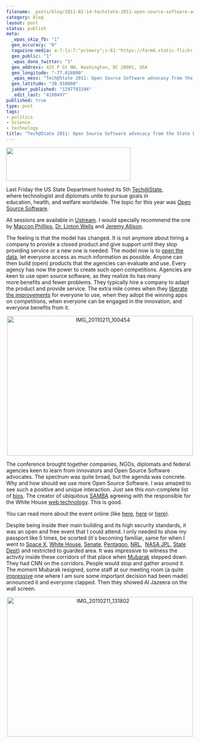 ```yaml
--- 
filename: _posts/blog/2011-02-14-techstate-2011-open-source-software-advocacy-from-the-state-dept.md
category: blog
layout: post
status: publish
meta: 
  _wpas_skip_fb: "1"
  geo_accuracy: "0"
  tagazine-media: a:7:{s:7:"primary";s:61:"https://farm6.static.flickr.com/5254/5441300715_427c741de7.jpg";s:6:"images";a:3:{s:64:"https://nasonurb.files.wordpress.com/2011/02/techatstate-logo.png";a:6:{s:8:"file_url";s:64:"https://nasonurb.files.wordpress.com/2011/02/techatstate-logo.png";s:5:"width";s:3:"334";s:6:"height";s:2:"90";s:4:"type";s:5:"image";s:4:"area";s:5:"30060";s:9:"file_path";s:0:"";}s:61:"https://farm6.static.flickr.com/5291/5441904288_df80206422.jpg";a:6:{s:8:"file_url";s:61:"https://farm6.static.flickr.com/5291/5441904288_df80206422.jpg";s:5:"width";s:3:"500";s:6:"height";s:3:"375";s:4:"type";s:5:"image";s:4:"area";s:6:"187500";s:9:"file_path";s:0:"";}s:61:"https://farm6.static.flickr.com/5254/5441300715_427c741de7.jpg";a:6:{s:8:"file_url";s:61:"https://farm6.static.flickr.com/5254/5441300715_427c741de7.jpg";s:5:"width";s:3:"500";s:6:"height";s:3:"375";s:4:"type";s:5:"image";s:4:"area";s:6:"187500";s:9:"file_path";s:0:"";}}s:6:"videos";a:0:{}s:11:"image_count";s:1:"3";s:6:"author";s:7:"4180497";s:7:"blog_id";s:7:"8438084";s:9:"mod_stamp";s:19:"2011-02-14 17:15:08";}
  geo_public: "1"
  _wpas_done_twitter: "1"
  geo_address: 425 P St NW, Washington, DC 20001, USA
  geo_longitude: "-77.018000"
  _wpas_mess: "Tech@State 2011: Open Source Software advocacy from the State Dept. : https://wp.me/pzp88-tM"
  geo_latitude: "38.910000"
  jabber_published: "1297703294"
  _edit_last: "4180497"
published: true
type: post
tags: 
- politics
- Science
- technology
title: "Tech@State 2011: Open Source Software advocacy from the State Dept."
---
```

<a href="https://nasonurb.files.wordpress.com/2011/02/techatstate-logo.png"><img class="aligncenter size-full wp-image-1848" title="techAtState logo" src="https://nasonurb.files.wordpress.com/2011/02/techatstate-logo.png" alt="" width="334" height="90" /></a>

Last Friday the US State Department hosted its 5th <a href="https://www.state.gov/statecraft/tech/index.htm">Tech@State</a>, where technologist and diplomats unite to pursue goals in education, health, and welfare worldwide. The topic for this year was <a href="https://en.wikipedia.org/wiki/Open-source_software">Open Source Software</a>.

<!--more-->All sessions are available in <a href="https://www.ustream.tv/channel/tech-state">Ustream</a>. I would specially recommend the one by <a href="https://tech.state.gov/profiles/blogs/open-source-speakers">Maccon Phillips</a>, <a href="https://tech.state.gov/profiles/blogs/open-source-speakers">Dr. Linton Wells</a> and <a href="https://tech.state.gov/profiles/blogs/open-source-speakers">Jeremy Allison</a>.

The feeling is that the model has changed. It is not anymore about hiring a company to provide a closed product and give support until they stop providing service or a new one is needed. The model now is to <a href="https://www.data.gov/">open the data</a>, let everyone access as much information as possible. Anyone can then build (open) products that the agencies can evaluate and use. Every agency has now the power to create such open competitions. Agencies are keen to use open source software, as they realize its has many more benefits and fewer problems. They typically hire a company to adapt the product and provide service. The extra mile comes when they <a href="https://www.whitehouse.gov/blog/2011/02/11/whitehousegov-releases-second-set-open-source-code">liberate the improvements</a> for everyone to use, when they adopt the winning apps on competitions, when everyone can be engaged in the innovation, and everyone benefits from it.
<p style="text-align:center;"><a title="IMG_20110211_100454 by brunosan, on Flickr" href="https://www.flickr.com/photos/nasonurb/5441904288/"><img class="aligncenter" src="https://farm6.static.flickr.com/5291/5441904288_df80206422.jpg" alt="IMG_20110211_100454" width="500" height="375" /></a></p>
The conference brought together companies, NGOs, diplomats and federal agencies keen to learn from innovators and Open Source Software advocates. The spectrum was quite broad, but the agenda was concrete. Why and how should we use more Open Source Software. I was amazed to see such a positive and unique interaction. Just see this non-complete list of <a href="https://tech.state.gov/profiles/blogs/open-source-speakers">bios</a>. The creator of ubiquitous <a href="https://en.wikipedia.org/wiki/Samba_(software)">SAMBA</a> agreeing with the responsible for the White House <a href="https://www.whitehouse.gov/tech">web technology</a>. This is good.

You can read more about the event online (like <a href="https://radar.oreilly.com/2011/02/open-source-tech-at-state.html">here</a>, <a href="https://tech.state.gov/profiles/blogs/link-summary-for-open-source">here</a> or <a href="https://techinsider.nextgov.com/2011/02/hhs_wants_to_be_a_data_sugar_daddy.php">here</a>).

Despite being inside their main building and its high security standards, it was an open and free event that I could attend. I only needed to show my passport like 5 times, be scorted (it´s becoming familiar, same for when I went to <a href="https://www.flickr.com/photos/nasonurb/5165588098/">Space X</a>, <a href="https://www.flickr.com/photos/nasonurb/5105734154/">White House</a>, <a href="https://www.flickr.com/photos/nasonurb/5118901858/">Senate</a>, <a href="https://twitter.com/#!/brunosan/statuses/17437978972">Pentagon</a>, <a href="https://www.flickr.com/photos/nasonurb/3883603763/">NRL</a>,  <a href="https://www.flickr.com/photos/nasonurb/4625731438/">NASA JPL</a>, <a href="https://www.flickr.com/photos/nasonurb/4671896917/">State Dept</a>) and restricted to guarded area. It was impressive to witness the activity inside these corridors of that place when <a href="https://en.wikipedia.org/wiki/Hosni_Mubarak">Mubarak</a> stepped down. They had CNN on the corridors. People would stop and gather around it. The moment Mubarak resigned, some staff at our meeting room (a quite <a href="https://www.flickr.com/photos/nasonurb/5441300515/">impressive</a> one where I am sure some important decision had been made) announced it and everyone clapped. Then they showed Al Jazeera on the wall screen.
<p style="text-align:center;"><a title="IMG_20110211_131802 by brunosan, on Flickr" href="https://www.flickr.com/photos/nasonurb/5441300715/"><img class="aligncenter" src="https://farm6.static.flickr.com/5254/5441300715_427c741de7.jpg" alt="IMG_20110211_131802" width="500" height="375" /></a></p>
